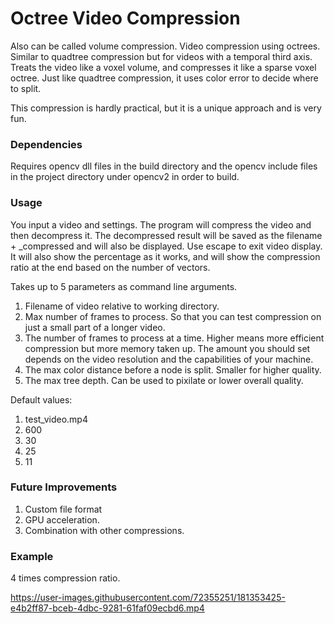 # Octree Video Compression
Also can be called volume compression.
Video compression using octrees. Similar to quadtree compression but for videos with a temporal third axis. Treats the video like a voxel volume, and compresses it like a sparse voxel octree. Just like quadtree compression, it uses color error to decide where to split.

This compression is hardly practical, but it is a unique approach and is very fun.

### Dependencies
Requires opencv dll files in the build directory and the opencv include files in the project directory under opencv2 in order to build.


### Usage
You input a video and settings. The program will compress the video and then decompress it. The decompressed result will be saved as the filename + _compressed and will also be displayed. Use escape to exit video display. It will also show the percentage as it works, and will show the compression ratio at the end based on the number of vectors.

Takes up to 5 parameters as command line arguments. 
1. Filename of video relative to working directory.
2. Max number of frames to process. So that you can test compression on just a small part of a longer video.
3. The number of frames to process at a time. Higher means more efficient compression but more memory taken up. The amount you should set depends on the video resolution and the capabilities of your machine.
4. The max color distance before a node is split. Smaller for higher quality.
5. The max tree depth. Can be used to pixilate or lower overall quality.

Default values:

1. test_video.mp4
2. 600
3. 30
4. 25
5. 11

### Future Improvements
1. Custom file format
2. GPU acceleration.
3. Combination with other compressions.

### Example
4 times compression ratio.

https://user-images.githubusercontent.com/72355251/181353425-e4b2ff87-bceb-4dbc-9281-61faf09ecbd6.mp4




